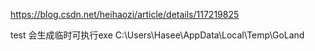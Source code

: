 https://blog.csdn.net/heihaozi/article/details/117219825

test 会生成临时可执行exe
C:\Users\Hasee\AppData\Local\Temp\GoLand
